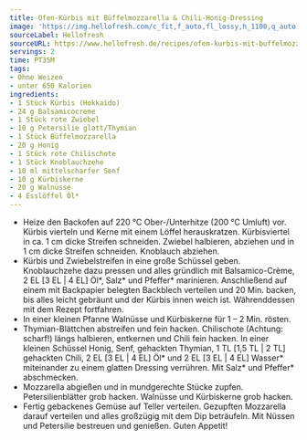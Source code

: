 ```yaml
---
title: Ofen-Kürbis mit Büffelmozzarella & Chili-Honig-Dressing
image: 'https://img.hellofresh.com/c_fit,f_auto,fl_lossy,h_1100,q_auto,w_2600/hellofresh_s3/image/632c241cc8771d72c2031c9c-4fd79e4b.jpg'
sourceLabel: Hellofresh
sourceURL: https://www.hellofresh.de/recipes/ofen-kurbis-mit-buffelmozzarella-chili-honig-dressing-632c241cc8771d72c2031c9c
servings: 2
time: PT35M
tags:
- Ohne Weizen
- unter 650 Kalorien
ingredients:
- 1 Stück Kürbis (Hokkaido)
- 24 g Balsamicocreme
- 1 Stück rote Zwiebel
- 10 g Petersilie glatt/Thymian
- 1 Stück Büffelmozzarella
- 20 g Honig
- 1 Stück rote Chilischote
- 1 Stück Knoblauchzehe
- 10 ml mittelscharfer Senf
- 10 g Kürbiskerne
- 20 g Walnüsse
- 4 Esslöffel Öl*
---
```


- Heize den Backofen auf 220 °C Ober-/Unterhitze (200 °C Umluft) vor.  Kürbis vierteln und Kerne mit einem Löffel herauskratzen. Kürbisviertel in ca. 1 cm dicke Streifen schneiden.  Zwiebel halbieren, abziehen und in 1 cm dicke Streifen schneiden.  Knoblauch abziehen.
- Kürbis und Zwiebelstreifen in eine große Schüssel geben. Knoblauchzehe dazu pressen und alles gründlich mit Balsamico-Crème, 2 EL [3 EL | 4 EL] Öl\*, Salz\* und Pfeffer\* marinieren. Anschließend auf einem mit Backpapier belegten Backblech verteilen und 20 Min. backen, bis alles leicht gebräunt und der Kürbis innen weich ist.  Währenddessen mit dem Rezept fortfahren.
- In einer kleinen Pfanne Walnüsse und Kürbiskerne für 1 – 2 Min. rösten.
- Thymian-Blättchen abstreifen und fein hacken.  Chilischote (Achtung: scharf!) längs halbieren, entkernen und Chili fein hacken.  In einer kleinen Schüssel Honig, Senf, gehackten Thymian, 1 TL [1,5 TL | 2 TL] gehackten Chili, 2 EL [3 EL | 4 EL] Öl\* und 2 EL [3 EL | 4 EL] Wasser\* miteinander zu einem glatten Dressing verrühren. Mit Salz\* und Pfeffer\* abschmecken.
- Mozzarella abgießen und in mundgerechte Stücke zupfen.  Petersilienblätter grob hacken.  Walnüsse und Kürbiskerne grob hacken.
- Fertig gebackenes Gemüse auf Teller verteilen. Gezupften Mozzarella darauf verteilen und alles großzügig mit dem Dip beträufeln. Mit Nüssen und Petersilie bestreuen und genießen.  Guten Appetit!
